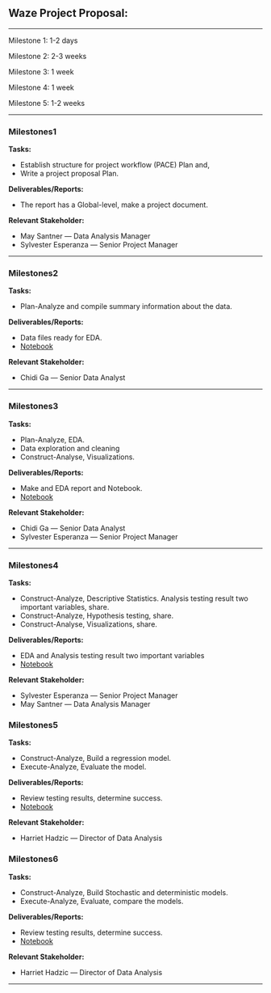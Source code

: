 ## Waze Project Proposal:

---

Milestone 1: 1-2 days

Milestone 2: 2-3 weeks

Milestone 3: 1 week

Milestone 4: 1 week

Milestone 5: 1-2 weeks

---

### Milestones1

**Tasks:** 
- Establish structure for project workflow (PACE) Plan and, 
- Write a project proposal Plan.

**Deliverables/Reports:** 
- The report has a Global-level, make a project document.

**Relevant Stakeholder:** 
- May Santner — Data Analysis Manager
- Sylvester Esperanza — Senior Project Manager 

---
###  Milestones2

**Tasks:**
- Plan-Analyze and compile summary information about the data.

**Deliverables/Reports:**
- Data files ready for EDA.
- [Notebook]()

**Relevant Stakeholder:** 
- Chidi Ga — Senior Data Analyst
---
###  Milestones3

**Tasks:**
- Plan-Analyze, EDA.
- Data exploration and cleaning
- Construct-Analyse, Visualizations.

**Deliverables/Reports:**
- Make and EDA report and Notebook.
- [Notebook]()

**Relevant Stakeholder:** 
- Chidi Ga — Senior Data Analyst
- Sylvester Esperanza — Senior Project Manager 
---
###  Milestones4

**Tasks:**
- Construct-Analyze, Descriptive Statistics. Analysis testing result two important variables, share.
- Construct-Analyze, Hypothesis testing, share.
- Construct-Analyse, Visualizations, share.

**Deliverables/Reports:**
- EDA and Analysis testing result two important variables
- [Notebook]()

**Relevant Stakeholder:** 
- Sylvester Esperanza — Senior Project Manager 
- May Santner — Data Analysis Manager

###  Milestones5

**Tasks:**
- Construct-Analyze, Build a regression model.
- Execute-Analyze, Evaluate the model.


**Deliverables/Reports:**
- Review testing results, determine success.
- [Notebook]()

**Relevant Stakeholder:** 
- Harriet Hadzic — Director of Data Analysis
###  Milestones6

**Tasks:**
- Construct-Analyze, Build Stochastic and deterministic models.
- Execute-Analyze, Evaluate, compare the models.

**Deliverables/Reports:**
- Review testing results, determine success.
- [Notebook]()

**Relevant Stakeholder:** 
- Harriet Hadzic — Director of Data Analysis
---





